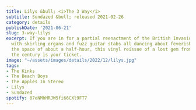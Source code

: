 ```yaml
---
title: Lilys &bull; <i>The 3 Way</i>
subtitle: Sundazed &bull; released 2021-02-26
category: details
publishDate: '2021-06-21'
slug: 3-way-lilys
excerpt: If you are in for a partial reenactment of the British Invasion, complete
  with skirling organs and fuzz guitar stabs all dancing about feverishly, all in
  the space of about a half-hour, this vinyl reissue of a lost gem from the turn of
  the century is your ticket.
image: "~/assets/images/details/2022/12/lilys.jpg"
tags:
- The Kinks
- The Beach Boys
- The Apples In Stereo
- Lilys
- Sundazed
spotify: 07eNMhMRJW5fi66CXl9FT7
---
```


